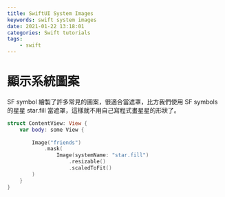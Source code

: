 ```yaml
---
title: SwiftUI System Images
keywords: swift system images
date: 2021-01-22 13:18:01
categories: Swift tutorials
tags:
    - swift
---
```

# 顯示系統圖案
SF symbol 繪製了許多常見的圖案，很適合當遮罩，比方我們使用 SF symbols 的星星 star.fill 當遮罩，這樣就不用自己寫程式畫星星的形狀了。
<!-- more -->
```swift
struct ContentView: View {
    var body: some View {
        
        Image("friends")
            .mask(
                Image(systemName: "star.fill")
                    .resizable()
                    .scaledToFit()
        )
    }
}
```
